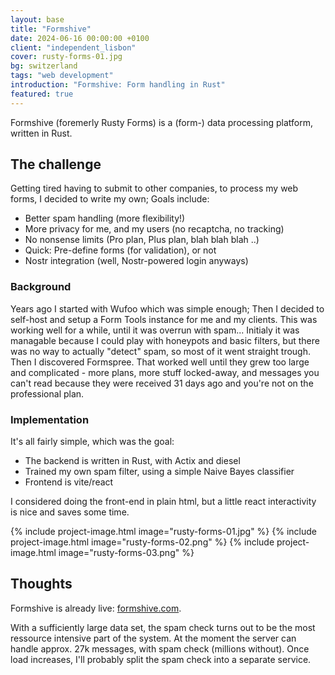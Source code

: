 ```yaml
---
layout: base
title: "Formshive"
date: 2024-06-16 00:00:00 +0100
client: "independent_lisbon"
cover: rusty-forms-01.jpg
bg: switzerland
tags: "web development"
introduction: "Formshive: Form handling in Rust"
featured: true
---
```


Formshive (foremerly Rusty Forms) is a (form-) data processing platform, written in Rust.

## The challenge

Getting tired having to submit to other companies, to process my web forms, I decided to write my own; Goals include:

- Better spam handling (more flexibility!)
- More privacy for me, and my users (no recaptcha, no tracking)
- No nonsense limits (Pro plan, Plus plan, blah blah blah ..)
- Quick: Pre-define forms (for validation), or not
- Nostr integration (well, Nostr-powered login anyways)

### Background

Years ago I started with Wufoo which was simple enough; Then I decided to self-host and setup a Form Tools instance for me and my clients. This was working well for a while, until it was overrun with spam... Initialy it was managable because I could play with honeypots and basic filters, but there was no way to actually "detect" spam, so most of it went straight trough.
Then I discovered Formspree. That worked well until they grew too large and complicated - more plans, more stuff locked-away, and messages you can't read because they were received 31 days ago and you're not on the professional plan.

### Implementation

It's all fairly simple, which was the goal:

- The backend is written in Rust, with Actix and diesel
- Trained my own spam filter, using a simple Naive Bayes classifier
- Frontend is vite/react

I considered doing the front-end in plain html, but a little react interactivity is nice and saves some time.

{% include project-image.html image="rusty-forms-01.jpg" %}
{% include project-image.html image="rusty-forms-02.png" %}
{% include project-image.html image="rusty-forms-03.png" %}

## Thoughts

Formshive is already live: [formshive.com](https://formshive.com/).

With a sufficiently large data set, the spam check turns out to be the most ressource intensive part of the system. At the moment the server can handle approx. 27k messages, with spam check (millions without). Once load increases, I'll probably split the spam check into a separate service.